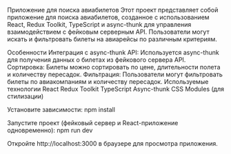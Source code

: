 Приложение для поиска авиабилетов
Этот проект представляет собой приложение для поиска авиабилетов, созданное с использованием React, Redux Toolkit, TypeScript и async-thunk для управления взаимодействием с фейковым серверным API. Пользователи могут искать и фильтровать билеты на авиарейсы по различным критериям.

Особенности
Интеграция с async-thunk API: Используется async-thunk для получения данных о билетах из фейкового сервера API.
Сортировка: Билеты можно сортировать по цене, длительности полета и количеству пересадок.
Фильтрация: Пользователи могут фильтровать билеты по авиакомпаниям и количеству пересадок.
Используемые технологии
React
Redux Toolkit
TypeScript
Async-thunk
CSS Modules (для стилизации)

Установите зависимости:
npm install

Запустите проект (фейковый сервер и React-приложение одновременно):
npm run dev

Откройте http://localhost:3000 в браузере для просмотра приложения.